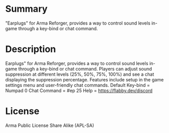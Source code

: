 # Summary
"Earplugs" for Arma Reforger, provides a way to control sound levels in-game through a key-bind or chat command.
# Description
Earplugs" for Arma Reforger, provides a way to control sound levels in-game through a key-bind or chat command. Players can adjust sound suppression at different levels (25%, 50%, 75%, 100%) and see a chat displaying the suppression percentage. Features include setup in the game settings menu and user-friendly chat commands.
Default Key-bind = Numpad 0
Chat Command = #ep 25
Help = https://flabby.dev/discord
# License
Arma Public License Share Alike (APL-SA)
